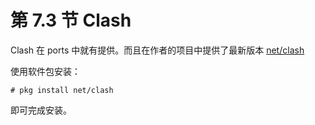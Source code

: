 # 第 7.3 节 Clash

Clash 在 ports 中就有提供。而且在作者的项目中提供了最新版本 [net/clash](https://github.com/Dreamacro/clash/releases)

使用软件包安装：

```shell
# pkg install net/clash
```

即可完成安装。
